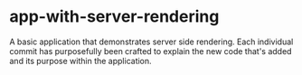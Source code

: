 # app-with-server-rendering
A basic application that demonstrates server side rendering. 
Each individual commit has purposefully been crafted to explain the new code that's added and its purpose
within the application.